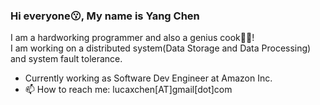 ### Hi everyone😗, My name is Yang Chen

I am a hardworking programmer and also a genius cook🧑‍🍳!  
I am working on a distributed system(Data Storage and Data Processing) and system fault tolerance.

- Currently working as Software Dev Engineer at Amazon Inc.
- 📫 How to reach me: lucaxchen[AT]gmail[dot]com
